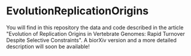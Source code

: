 # EvolutionReplicationOrigins

You will find in this repository the data and code described in the article "Evolution of Replication Origins in Vertebrate Genomes: Rapid Turnover
Despite Selective Constraints".
A biorXiv version and a more detailed description will soon be available!
